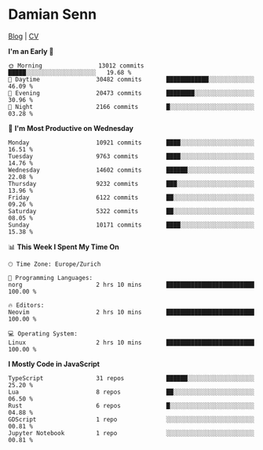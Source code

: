 # Damian Senn

[Blog](https://topaxi.codes/) |
[CV](https://cv.topaxi.ch/)

<!--START_SECTION:waka-->
**I'm an Early 🐤** 

```text
🌞 Morning                13012 commits       █████░░░░░░░░░░░░░░░░░░░░   19.68 % 
🌆 Daytime                30482 commits       ████████████░░░░░░░░░░░░░   46.09 % 
🌃 Evening                20473 commits       ████████░░░░░░░░░░░░░░░░░   30.96 % 
🌙 Night                  2166 commits        █░░░░░░░░░░░░░░░░░░░░░░░░   03.28 % 
```
📅 **I'm Most Productive on Wednesday** 

```text
Monday                   10921 commits       ████░░░░░░░░░░░░░░░░░░░░░   16.51 % 
Tuesday                  9763 commits        ████░░░░░░░░░░░░░░░░░░░░░   14.76 % 
Wednesday                14602 commits       ██████░░░░░░░░░░░░░░░░░░░   22.08 % 
Thursday                 9232 commits        ███░░░░░░░░░░░░░░░░░░░░░░   13.96 % 
Friday                   6122 commits        ██░░░░░░░░░░░░░░░░░░░░░░░   09.26 % 
Saturday                 5322 commits        ██░░░░░░░░░░░░░░░░░░░░░░░   08.05 % 
Sunday                   10171 commits       ████░░░░░░░░░░░░░░░░░░░░░   15.38 % 
```


📊 **This Week I Spent My Time On** 

```text
🕑︎ Time Zone: Europe/Zurich

💬 Programming Languages: 
norg                     2 hrs 10 mins       █████████████████████████   100.00 % 

🔥 Editors: 
Neovim                   2 hrs 10 mins       █████████████████████████   100.00 % 

💻 Operating System: 
Linux                    2 hrs 10 mins       █████████████████████████   100.00 % 
```

**I Mostly Code in JavaScript** 

```text
TypeScript               31 repos            ██████░░░░░░░░░░░░░░░░░░░   25.20 % 
Lua                      8 repos             ██░░░░░░░░░░░░░░░░░░░░░░░   06.50 % 
Rust                     6 repos             █░░░░░░░░░░░░░░░░░░░░░░░░   04.88 % 
GDScript                 1 repo              ░░░░░░░░░░░░░░░░░░░░░░░░░   00.81 % 
Jupyter Notebook         1 repo              ░░░░░░░░░░░░░░░░░░░░░░░░░   00.81 % 
```




<!--END_SECTION:waka-->
